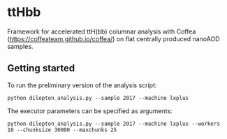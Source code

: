 # ttHbb
Framework for accelerated ttH(bb) columnar analysis with Coffea (https://coffeateam.github.io/coffea/) on flat centrally produced nanoAOD samples.
## Getting started
To run the preliminary version of the analysis script:
~~~
python dilepton_analysis.py --sample 2017 --machine lxplus
~~~
The executor parameters can be specified as arguments:
~~~
python dilepton_analysis.py --sample 2017 --machine lxplus --workers 10 --chunksize 30000 --maxchunks 25
~~~

